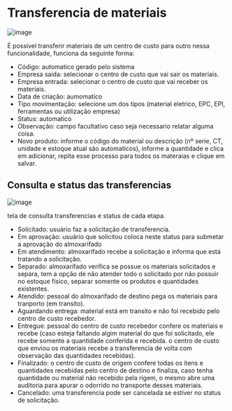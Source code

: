 # Transferencia de materiais

![image](https://github.com/user-attachments/assets/174a0152-1074-4bdb-a5a0-807928eef850)

É possivel transferir materiais de um centro de custo para outro nessa funcionalidade, funciona da seguinte forma:

* Código: automatico gerado pelo sistema
* Empresa saida: selecionar o centro de custo que vai sair os materiais.
* Empresa entrada: selecionar o centro de custo que vai receber os materiais.
* Data de criação: aumomatico
* Tipo movimentação: selecione um dos tipos (material eletrico, EPC, EPI, ferramentas ou  utilização empresa)
* Status: automatico
* Observação: campo facultativo caso seja necessario relatar alguma coisa.
* Novo produto: informe o código do material ou descrição (nº serie, CT, unidade e estoque atual são automaticos), informe a quantidade e clica em adicionar, repita esse processo para todos os materaias e clique em salvar.

## Consulta e status das transferencias

![image](https://github.com/user-attachments/assets/436ba29f-0ad4-4ef4-8f69-c8ee6e5b4945)

tela de consulta transferencias e status de cada etapa.

* Solicitado: usuário faz a solicitação de transferencia.
* Em aprovação: usuário que solicitou coloca neste status para submetar a aprovação do almoxarifado
* Em atendimento: almoxarifado recebe a solicitação e informa que está tratando a solicitação.
* Separado: almoxarifado verifica se possue os materiais solicitados e separa, tem a opção de não atender todo o solicitado por não possuir no estoque físico, separar somente os produtos e quantidades existentes.
* Atendido: pessoal do almoxarifado de destino pega os materiais para tranporto (em transito).
* Aguardando entrega: material está em transito e não foi recebido pelo centro de custo recebedor.
* Entregue: pessoal do centro de custo recebedor confere os materiais e recebe (caso esteja faltando algim material do que foi solicitado, ele recebe somente a quantidade conferida e recebida. o centro de custo que enviou os materiais recebe a transferencia de volta com observação das quantidades recebidas).
* Finalizado: o centro de custo de origem confere todas os itens e quantidades recebidas pelo centro de destino e finaliza, caso tenha quantidade ou material não recebido pela rigem, o mesmo abre uma auditoria para apurar o odorrido no transporte desses materiais.
* Cancelado: uma transferencia pode ser cancelada se estiver no status de solicitação.
